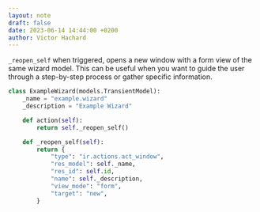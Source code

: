 ```yaml
---
layout: note
draft: false
date: 2023-06-14 14:44:00 +0200
author: Victor Hachard
---
```


`_reopen_self` when triggered, opens a new window with a form view of the same wizard model. This can be useful when you want to guide the user through a step-by-step process or gather specific information.

```py
class ExampleWizard(models.TransientModel):
    _name = "example.wizard"
    _description = "Example Wizard"

    def action(self):
        return self._reopen_self()

    def _reopen_self(self):
        return {
            "type": "ir.actions.act_window",
            "res_model": self._name,
            "res_id": self.id,
            "name": self._description,
            "view_mode": "form",
            "target": "new",
        }
```
